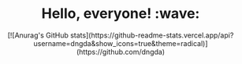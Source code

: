 <h1 align='center'> Hello, everyone! :wave:</h1>
<p align='center'>
[![Anurag's GitHub stats](https://github-readme-stats.vercel.app/api?username=dngda&show_icons=true&theme=radical)](https://github.com/dngda)
</p>
